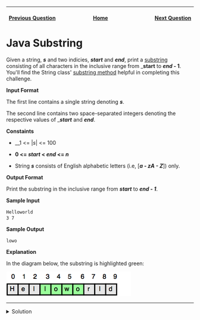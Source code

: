 | <img width=1000>[Previous Question](https://github.com/Kevin-Lago/java-hackerrank-solutions/tree/main/src/java.strings/java_strings_introduction)</img> | <img width=1000>[Home](https://github.com/Kevin-Lago/java-hackerrank-solutions)</img> | <img width=1000>[Next Question](https://github.com/Kevin-Lago/java-hackerrank-solutions/tree/main/src/java.strings/java_substring_comparisons)</img> |
|:---|:---:|---:|

# Java Substring

Given a string, ___s___ and two indicies, ___start___ and ___end___, print a [substring](https://en.wikipedia.org/wiki/Substring) consisting of all characters in the inclusive range from ___start__ to ___end_ - 1__. You'll find the String class' [substring method](https://docs.oracle.com/javase/8/docs/api/java/lang/String.html#substring-int-int-) helpful in completing this challenge.

__Input Format__

The first line contains a single string denoting ___s___.

The second line contains two space-separated integers denoting the respective values of ____start___ and ___end___.

__Constaints__

- __1 <= |_s_| <= 100

- __0 <= _start_ < _end_ <= _n___

- String ___s___ consists of English alphabetic letters (i.e, [___a - zA - Z___]) only.

__Output Format__

Print the substring in the inclusive range from ___start___ to ___end - 1___.

__Sample Input__

```
Helloworld
3 7
```

__Sample Output__

```
lowo
```

__Explanation__

In the diagram below, the substring is highlighted green:

![Hackerrank Substring Diagram](HackerrankSubstringDiagram.png)

---

<details><summary>Solution</summary>
    
```java
public static void main(String[] args) {
    Scanner scan = new Scanner(System.in);
    String s = scan.next();
    int start = scan.nextInt();
    int end = scan.nextInt();

    System.out.println(s.substring(start, end));
}
```
</details>

